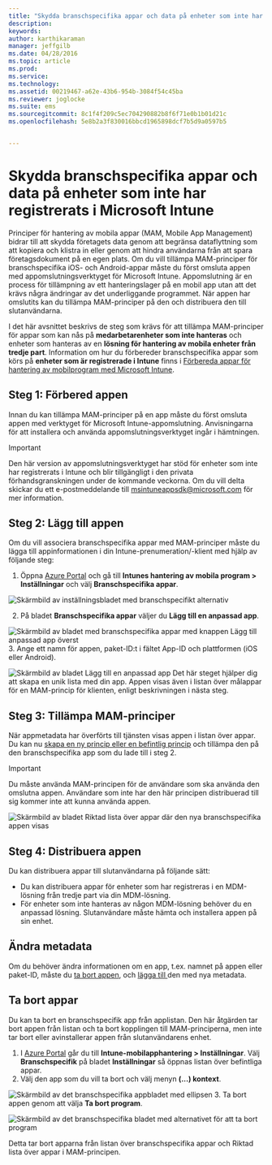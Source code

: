 ```yaml
---
title: "Skydda branschspecifika appar och data på enheter som inte har registrerats | Microsoft Intune"
description: 
keywords: 
author: karthikaraman
manager: jeffgilb
ms.date: 04/28/2016
ms.topic: article
ms.prod: 
ms.service: 
ms.technology: 
ms.assetid: 00219467-a62e-43b6-954b-3084f54c45ba
ms.reviewer: joglocke
ms.suite: ems
ms.sourcegitcommit: 8c1f4f209c5ec704290882b8f6f71e0b1b01d21c
ms.openlocfilehash: 5e8b2a3f830016bbcd1965898dcf7b5d9a0597b5


---
```


# Skydda branschspecifika appar och data på enheter som inte har registrerats i Microsoft Intune

Principer för hantering av mobila appar (MAM, Mobile App Management) bidrar till att skydda företagets data genom att begränsa dataflyttning som att kopiera och klistra in eller genom att hindra användarna från att spara företagsdokument på en egen plats.   Om du vill tillämpa MAM-principer för branschspecifika iOS- och Android-appar måste du först omsluta appen med appomslutningsverktyget för Microsoft Intune.  Appomslutning är en process för tillämpning av ett hanteringslager på en mobil app utan att det krävs några ändringar av det underliggande programmet.  När appen har omslutits kan du tillämpa MAM-principer på den och distribuera den till slutanvändarna.  

I det här avsnittet beskrivs de steg som krävs för att tillämpa MAM-principer för appar som kan nås på **medarbetarenheter som inte hanteras** och enheter som hanteras av en **lösning för hantering av mobila enheter från tredje part**.  Information om hur du förbereder branschspecifika appar som körs på **enheter som är registrerade i Intune** finns i [Förbereda appar för hantering av mobilprogram med Microsoft Intune](decide-how-to-prepare-apps-for-mobile-application-management-with-microsoft-intune.md).
##  Steg 1: Förbered appen
Innan du kan tillämpa MAM-principer på en app måste du först omsluta appen med verktyget för Microsoft Intune-appomslutning.  Anvisningarna för att installera och använda appomslutningsverktyget ingår i hämtningen.  
>[!IMPORTANT]  
>Den här version av appomslutningsverktyget har stöd för enheter som inte har registrerats i Intune och blir tillgängligt i den privata förhandsgranskningen under de kommande veckorna. Om du vill delta skickar du ett e-postmeddelande till msintuneappsdk@microsoft.com för mer information.

## Steg 2: Lägg till appen

Om du vill associera branschspecifika appar med MAM-principer måste du lägga till appinformationen i din Intune-prenumeration/-klient med hjälp av följande steg:

1. Öppna [Azure Portal](https://portal.azure.com/) och gå till **Intunes hantering av mobila program > Inställningar** och välj **Branschspecifika appar**.

  ![Skärmbild av inställningsbladet med branschspecifikt alternativ](../media/mam-azure-portal-lob-on-settings.png)

2. På bladet **Branschspecifika appar** väljer du **Lägg till en anpassad app**.

  ![Skärmbild av bladet med branschspecifika appar med knappen Lägg till anpassad app överst](../media/mam-azure-portal-add-lob-app-action.png)
3.  Ange ett namn för appen, paket-ID:t i fältet App-ID och plattformen (iOS eller Android).

  ![Skärmbild av bladet Lägg till en anpassad app ](../media/mam-azure-portal-add-app-details.png) Det här steget hjälper dig att skapa en unik lista med din app.  Appen visas även i listan över målappar för en MAM-princip för klienten, enligt beskrivningen i nästa steg.

## Steg 3: Tillämpa MAM-principer
När appmetadata har överförts till tjänsten visas appen i listan över appar.  Du kan nu [skapa en ny princip eller en befintlig princip](create-and-deploy-mobile-app-management-policies-with-microsoft-intune.md) och tillämpa den på den branschspecifika app som du lade till i steg 2.

>[!IMPORTANT]
>Du måste använda MAM-principen för de användare som ska använda den omslutna appen.  Användare som inte har den här principen distribuerad till sig kommer inte att kunna använda appen.


  ![Skärmbild av bladet Riktad lista över appar där den nya branschspecifika appen visas](../media/mam-azure-portal-lob-on-targeted-app-list.png)
## Steg 4: Distribuera appen
Du kan distribuera appar till slutanvändarna på följande sätt:
* Du kan distribuera appar för enheter som har registreras i en MDM-lösning från tredje part via din MDM-lösning.
* För enheter som inte hanteras av någon MDM-lösning behöver du en anpassad lösning. Slutanvändare måste hämta och installera appen på sin enhet.

## Ändra metadata
Om du behöver ändra informationen om en app, t.ex. namnet på appen eller paket-ID, måste du [ta bort appen](#remove-apps), och [lägga till ](#step-2-add-the-app) den med nya metadata.

##  Ta bort appar
Du kan ta bort en branschspecifik app från applistan.  Den här åtgärden tar bort appen från listan och ta bort kopplingen till MAM-principerna, men inte tar bort eller avinstallerar appen från slutanvändarens enhet.  

1.  I [Azure Portal](https://portal.azure.com/) går du till **Intune-mobilapphantering > Inställningar**.  Välj **Branschspecifik** på bladet **Inställningar** så öppnas listan över befintliga appar.  
2.  Välj den app som du vill ta bort och välj menyn **(...) kontext**.

  ![Skärmbild av det branschspecifika appbladet med ellipsen](../media/mam-azure-portal-lob-context-menu.png)
3.  Ta bort appen genom att välja **Ta bort program**.

  ![Skärmbild av det branschspecifika bladet med alternativet för att ta bort program](../media/mam-azure-portal-delete-app.png)

  Detta tar bort apparna från listan över branschspecifika appar och Riktad lista över appar i MAM-principen.



<!--HONumber=Jun16_HO4-->


